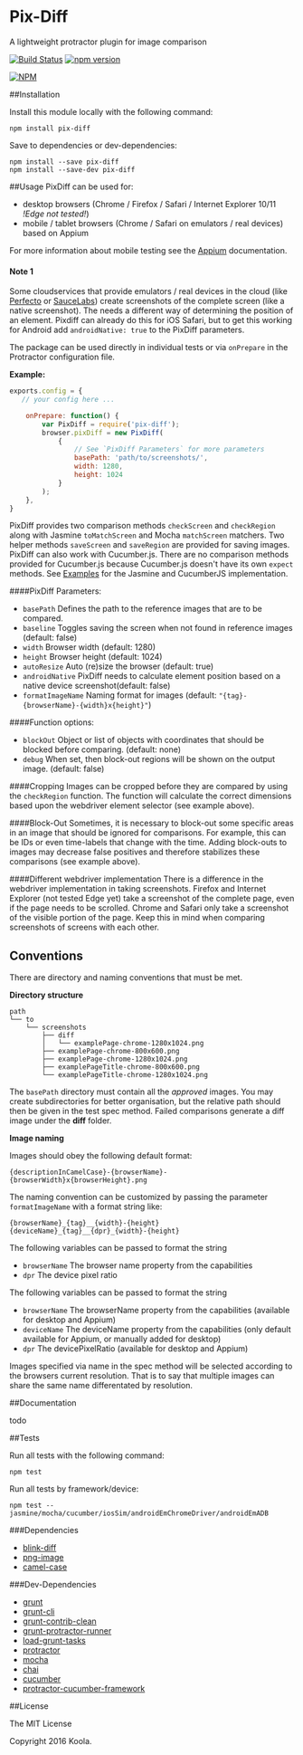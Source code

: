 Pix-Diff
==========

A lightweight protractor plugin for image comparison

[![Build Status](https://travis-ci.org/koola/pix-diff.svg)](https://travis-ci.org/koola/pix-diff)
[![npm version](https://badge.fury.io/js/pix-diff.svg)](http://badge.fury.io/js/pix-diff)

[![NPM](https://nodei.co/npm/pix-diff.png)](https://nodei.co/npm/pix-diff/)

##Installation

Install this module locally with the following command:
```shell
npm install pix-diff
```

Save to dependencies or dev-dependencies:
```shell
npm install --save pix-diff
npm install --save-dev pix-diff
```

##Usage
PixDiff can be used for:

- desktop browsers (Chrome / Firefox / Safari / Internet Explorer 10/11 *!Edge not tested!*)
- mobile / tablet browsers (Chrome / Safari on emulators / real devices) based on Appium

For more information about mobile testing see the [Appium](./docs/appium.md) documentation.

#### Note 1
Some cloudservices that provide emulators / real devices in the cloud (like [Perfecto](https://www.perfectomobile.com/) or [SauceLabs](https://saucelabs.com/)) create screenshots of the complete screen (like a native screenshot). 
The needs a different way of determining the position of an element. Pixdiff can already do this for iOS Safari, but to get this working for Android add `androidNative: true` to the PixDiff parameters. 

The package can be used directly in individual tests or via ```onPrepare``` in the Protractor configuration file.

**Example:**
```javascript
exports.config = {
   // your config here ...

    onPrepare: function() {
        var PixDiff = require('pix-diff');
        browser.pixDiff = new PixDiff(
            {
                // See `PixDiff Parameters` for more parameters
                basePath: 'path/to/screenshots/',
                width: 1280,
                height: 1024
            }
        );
    },
}
```

PixDiff provides two comparison methods ```checkScreen``` and ```checkRegion``` along with Jasmine ```toMatchScreen``` and Mocha ```matchScreen``` matchers. 
Two helper methods ```saveScreen``` and ```saveRegion``` are provided for saving images.
PixDiff can also work with Cucumber.js. There are no comparison methods provided for Cucumber.js because Cucumber.js doesn't have its own ```expect``` methods.
See [Examples](./images/examples.md) for the Jasmine and CucumberJS implementation.

####PixDiff Parameters:

* ```basePath``` Defines the path to the reference images that are to be compared.
* ```baseline``` Toggles saving the screen when not found in reference images (default: false)
* ```width``` Browser width (default: 1280)
* ```height``` Browser height (default: 1024)
* ```autoResize``` Auto (re)size the browser (default: true)
* ```androidNative``` PixDiff needs to calculate element position based on a native device screenshot(default: false)
* ```formatImageName``` Naming format for images (default: ```"{tag}-{browserName}-{width}x{height}"```)

####Function options:

* ```blockOut``` Object or list of objects with coordinates that should be blocked before comparing. (default: none)
* ```debug``` When set, then block-out regions will be shown on the output image. (default: false)

####Cropping
Images can be cropped before they are compared by using the ```checkRegion``` function. The function will calculate the correct dimensions based upon the webdriver element selector (see example above).

####Block-Out
Sometimes, it is necessary to block-out some specific areas in an image that should be ignored for comparisons. For example, this can be IDs or even time-labels that change with the time. Adding block-outs to images may decrease false positives and therefore stabilizes these comparisons (see example above).

####Different webdriver implementation
There is a difference in the webdriver implementation in taking screenshots. Firefox and Internet Explorer (not tested Edge yet) take a screenshot of the complete page, even if the page needs to be scrolled. Chrome and Safari only take a screenshot of the visible portion of the page.
Keep this in mind when comparing screenshots of screens with each other.

## Conventions
There are directory and naming conventions that must be met.

**Directory structure**
```text
path
└── to
    └── screenshots
        ├── diff
        │   └── examplePage-chrome-1280x1024.png
        ├── examplePage-chrome-800x600.png
        ├── examplePage-chrome-1280x1024.png
        ├── examplePageTitle-chrome-800x600.png
        └── examplePageTitle-chrome-1280x1024.png
```
The ```basePath``` directory must contain all the *approved* images. You may create subdirectories for better organisation, but the relative path should then be given in the test spec method. Failed comparisons generate a diff image under the **diff** folder.

**Image naming**

Images should obey the following default format:

```text
{descriptionInCamelCase}-{browserName}-{browserWidth}x{browserHeight}.png
```

The naming convention can be customized by passing the parameter ```formatImageName``` with a format string like:

```text
{browserName}_{tag}__{width}-{height}
{deviceName}_{tag}__{dpr}_{width}-{height}
```
The following variables can be passed to format the string
* ```browserName``` The browser name property from the capabilities
* ```dpr``` The device pixel ratio

The following variables can be passed to format the string
* ```browserName``` The browserName property from the capabilities (available for desktop and Appium)
* ```deviceName``` The deviceName property from the capabilities (only default available for Appium, or manually added for desktop)
* ```dpr``` The devicePixelRatio (available for desktop and Appium)

Images specified via name in the spec method will be selected according to the browsers current resolution. That is to say that multiple images can share the same name differentated by resolution.

##Documentation

todo

##Tests

Run all tests with the following command:
```shell
npm test
```

Run all tests by framework/device:
```shell
npm test -- jasmine/mocha/cucumber/iosSim/androidEmChromeDriver/androidEmADB
```

###Dependencies
* [blink-diff](https://github.com/yahoo/blink-diff)
* [png-image](https://github.com/koola/png-image)
* [camel-case](https://github.com/blakeembrey/camel-case)

###Dev-Dependencies
* [grunt](https://github.com/gruntjs/grunt)
* [grunt-cli](https://github.com/gruntjs/grunt-cli)
* [grunt-contrib-clean](https://github.com/gruntjs/grunt-contrib-clean)
* [grunt-protractor-runner](https://github.com/teerapap/grunt-protractor-runner)
* [load-grunt-tasks](https://github.com/sindresorhus/load-grunt-tasks)
* [protractor](https://github.com/angular/protractor)
* [mocha](https://github.com/mochajs/mocha)
* [chai](https://github.com/chaijs/chai)
* [cucumber](https://github.com/cucumber/cucumber-js)
* [protractor-cucumber-framework](https://github.com/mattfritz/protractor-cucumber-framework)

##License

The MIT License

Copyright 2016 Koola.
